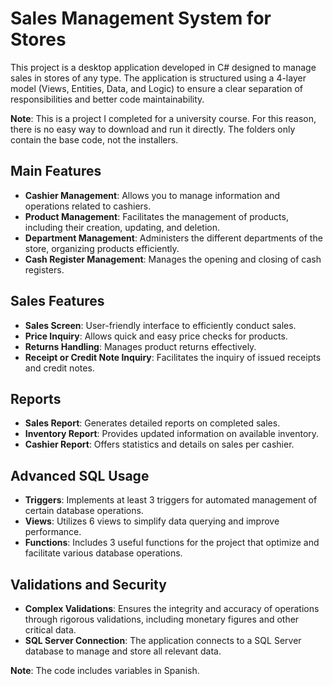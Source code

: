 # Sales Management System for Stores

This project is a desktop application developed in C# designed to manage sales in stores of any type. The application is structured using a 4-layer model (Views, Entities, Data, and Logic) to ensure a clear separation of responsibilities and better code maintainability.

**Note**: This is a project I completed for a university course. For this reason, there is no easy way to download and run it directly. The folders only contain the base code, not the installers.

## Main Features
- **Cashier Management**: Allows you to manage information and operations related to cashiers.
- **Product Management**: Facilitates the management of products, including their creation, updating, and deletion.
- **Department Management**: Administers the different departments of the store, organizing products efficiently.
- **Cash Register Management**: Manages the opening and closing of cash registers.

## Sales Features
- **Sales Screen**: User-friendly interface to efficiently conduct sales.
- **Price Inquiry**: Allows quick and easy price checks for products.
- **Returns Handling**: Manages product returns effectively.
- **Receipt or Credit Note Inquiry**: Facilitates the inquiry of issued receipts and credit notes.

## Reports
- **Sales Report**: Generates detailed reports on completed sales.
- **Inventory Report**: Provides updated information on available inventory.
- **Cashier Report**: Offers statistics and details on sales per cashier.

## Advanced SQL Usage
- **Triggers**: Implements at least 3 triggers for automated management of certain database operations.
- **Views**: Utilizes 6 views to simplify data querying and improve performance.
- **Functions**: Includes 3 useful functions for the project that optimize and facilitate various database operations.

## Validations and Security
- **Complex Validations**: Ensures the integrity and accuracy of operations through rigorous validations, including monetary figures and other critical data.
- **SQL Server Connection**: The application connects to a SQL Server database to manage and store all relevant data.

**Note**: The code includes variables in Spanish.
